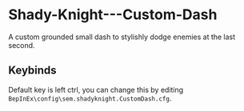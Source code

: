 # Shady-Knight---Custom-Dash
A custom grounded small dash to stylishly dodge enemies at the last second. 

## Keybinds

Default key is left ctrl, you can change this by editing `BepInEx\config\sem.shadyknight.CustomDash.cfg`.
